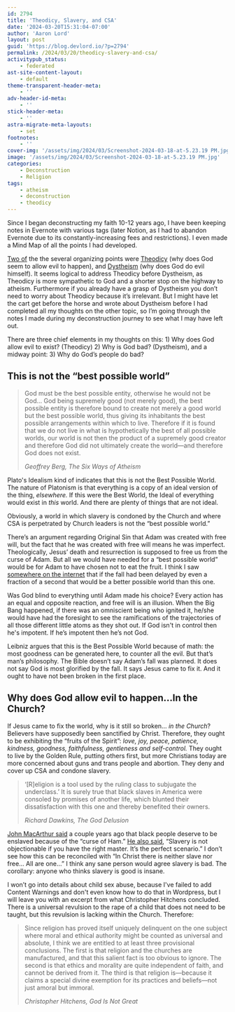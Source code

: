 ```yaml
---
id: 2794
title: 'Theodicy, Slavery, and CSA'
date: '2024-03-20T15:31:04-07:00'
author: 'Aaron Lord'
layout: post
guid: 'https://blog.devlord.io/?p=2794'
permalink: /2024/03/20/theodicy-slavery-and-csa/
activitypub_status:
    - federated
ast-site-content-layout:
    - default
theme-transparent-header-meta:
    - ''
adv-header-id-meta:
    - ''
stick-header-meta:
    - ''
astra-migrate-meta-layouts:
    - set
footnotes:
    - ''
cover-img: '/assets/img/2024/03/Screenshot-2024-03-18-at-5.23.19 PM.jpg'
image: '/assets/img/2024/03/Screenshot-2024-03-18-at-5.23.19 PM.jpg'
categories:
    - Deconstruction
    - Religion
tags:
    - atheism
    - deconstruction
    - theodicy
---
```


<!-- wp:paragraph -->
<p>Since I began deconstructing my faith 10-12 years ago, I have been keeping notes in Evernote with various tags (later Notion, as I had to abandon Evernote due to its constantly-increasing fees and restrictions). I even made a Mind Map of all the points I had developed.</p>
<!-- /wp:paragraph -->

<!-- wp:paragraph -->
<p><a href="/2024/03/06/dystheism-vs-theodicy/">Two of</a> the the several organizing points were <a href="/2023/10/29/the-odyssey-of-theodicy/">Theodicy</a> (why does God seem to allow evil to happen), and <a href="/2024/03/16/thoughts-on-dystheism-and-the-sacrifice-of-isaac/">Dystheism</a> (why does God do evil himself). It seems logical to address Theodicy before Dystheism, as Theodicy is more sympathetic to God and a shorter stop on the highway to atheism. Furthermore if you already have a grasp of Dystheism you don’t need to worry about Theodicy because it’s irrelevant. But I might have let the cart get before the horse and wrote about Dystheism before I had completed all my thoughts on the other topic, so I’m going through the notes I made during my deconstruction journey to see what I may have left out.</p>
<!-- /wp:paragraph -->

<!-- wp:paragraph -->
<p>There are three chief elements in my thoughts on this: 1) Why does God allow evil to exist? (Theodicy) 2) Why is God bad? (Dystheism), and a midway point: 3) Why do God’s people do bad?</p>
<!-- /wp:paragraph -->

<!-- wp:heading -->
<h2 class="wp-block-heading">This is not the “best possible world”</h2>
<!-- /wp:heading -->

<!-- wp:quote -->
<blockquote class="wp-block-quote"><!-- wp:paragraph -->
<p>God must be the best possible entity, otherwise he would not be God… God being supremely good (not merely good), the best possible entity is therefore bound to create not merely a good world but the best possible world, thus giving its inhabitants the best possible arrangements within which to live. Therefore if it is found that we do not live in what is hypothetically the best of all possible worlds, our world is not then the product of a supremely good creator and therefore God did not ultimately create the world—and therefore God does not exist.</p>
<!-- /wp:paragraph --><cite>Geoffrey Berg, <em>The Six Ways of Atheism</em></cite></blockquote>
<!-- /wp:quote -->

<!-- wp:paragraph -->
<p>Plato's Idealism kind of indicates that this is not the Best Possible World. The nature of Platonism is that everything is a copy of an ideal version of the thing,&nbsp;<em>elsewhere.</em>&nbsp;If this were the Best World, the Ideal of everything would exist in&nbsp;<em>this</em>&nbsp;world. And there are plenty of things that are not ideal.</p>
<!-- /wp:paragraph -->

<!-- wp:paragraph -->
<p>Obviously, a world in which slavery is condoned by the Church and where CSA is perpetrated by Church leaders is not the “best possible world.”</p>
<!-- /wp:paragraph -->

<!-- wp:paragraph -->
<p>There’s an argument regarding Original Sin that Adam was created with free will, but the fact that he was created with free will means he was imperfect. Theologically, Jesus’ death and resurrection is supposed to free us from the curse of Adam. But all we would have needed for a “best possible world” would be for Adam to have chosen not to eat the fruit. I think I saw <a href="https://www.reddit.com/r/askphilosophy/comments/10rfkl8/is_this_an_appropriate_criticism_of_leibnizs_view/">somewhere on the internet</a> that if the fall had been delayed by even a fraction of a second that would be a better possible world than this one.</p>
<!-- /wp:paragraph -->

<!-- wp:paragraph -->
<p>Was God blind to everything until Adam made his choice? Every action has an equal and opposite reaction, and free will is an illusion. When the Big Bang happened, if there was an omniscient being who ignited it, he/she would have had the foresight to see the ramifications of the trajectories of all those different little atoms as they shot out. If God isn't in control then he's impotent. If he’s impotent then he’s not God.</p>
<!-- /wp:paragraph -->

<!-- wp:paragraph -->
<p>Leibniz argues that this is the Best Possible World because of math: the most goodness can be generated here, to counter all the evil. But that’s man’s philosophy. The Bible doesn’t say Adam’s fall was planned. It does not say God is most glorified by the fall. It says Jesus came to fix it. And it ought to have not been broken in the first place.</p>
<!-- /wp:paragraph -->

<!-- wp:heading -->
<h2 class="wp-block-heading">Why does God allow evil to happen…In the Church?</h2>
<!-- /wp:heading -->

<!-- wp:paragraph -->
<p>If Jesus came to fix the world, why is it still so broken… <em>in the Church</em>? Believers have supposedly been sanctified by Christ. Therefore, they ought to be exhibiting the “fruits of the Spirit”: <em>love, joy, peace, patience, kindness, goodness, faithfulness, gentleness and self-control.</em> They ought to live by the Golden Rule, putting others first, but more Christians today are more concerned about guns and trans people and abortion. They deny and cover up CSA and condone slavery.</p>
<!-- /wp:paragraph -->

<!-- wp:quote -->
<blockquote class="wp-block-quote"><!-- wp:paragraph -->
<p>‘[R]eligion is a tool used by the ruling class to subjugate the underclass.’ It is surely true that black slaves in America were consoled by promises of another life, which blunted their dissatisfaction with this one and thereby benefited their owners.</p>
<!-- /wp:paragraph --><cite>Richard Dawkins, <em>The God Delusion</em></cite></blockquote>
<!-- /wp:quote -->

<!-- wp:paragraph -->
<p><a href="https://newsone.com/5047878/john-macarthur-white-pastor-martin-luther-king-jr/">John MacArthur said</a> a couple years ago that black people deserve to be enslaved because of the “curse of Ham.” <a href="https://churchleaders.com/news/472658-john-macarthur-comments-mlk-justin-giboney.html/3">He also said</a>, “Slavery is not objectionable if you have the right master. It’s the perfect scenario.” I don’t see how this can be reconciled with “In Christ there is neither slave nor free… All are one…” I think any sane person would agree slavery is bad. The corollary: anyone who thinks slavery is good is insane.</p>
<!-- /wp:paragraph -->

<!-- wp:paragraph -->
<p>I won’t go into details about child sex abuse, because I've failed to add Content Warnings and don't even know how to do that in Wordpress, but I will leave you with an excerpt from what Christopher Hitchens concluded. There is a universal revulsion to the rape of a child that does not need to be taught, but this revulsion is lacking within the Church. Therefore:</p>
<!-- /wp:paragraph -->

<!-- wp:quote -->
<blockquote class="wp-block-quote"><!-- wp:paragraph -->
<p>Since religion has proved itself uniquely delinquent on the one subject where moral and ethical authority might be counted as universal and absolute, I think we are entitled to at least three provisional conclusions. The first is that religion and the churches are manufactured, and that this salient fact is too obvious to ignore. The second is that ethics and morality are quite independent of faith, and cannot be derived from it. The third is that religion is—because it claims a special divine exemption for its practices and beliefs—not just amoral but immoral.</p>
<!-- /wp:paragraph --><cite>Christopher Hitchens, <em>God Is Not Great</em></cite></blockquote>
<!-- /wp:quote -->